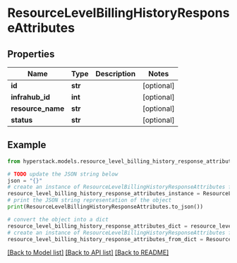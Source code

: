 # ResourceLevelBillingHistoryResponseAttributes


## Properties

Name | Type | Description | Notes
------------ | ------------- | ------------- | -------------
**id** | **str** |  | [optional] 
**infrahub_id** | **int** |  | [optional] 
**resource_name** | **str** |  | [optional] 
**status** | **str** |  | [optional] 

## Example

```python
from hyperstack.models.resource_level_billing_history_response_attributes import ResourceLevelBillingHistoryResponseAttributes

# TODO update the JSON string below
json = "{}"
# create an instance of ResourceLevelBillingHistoryResponseAttributes from a JSON string
resource_level_billing_history_response_attributes_instance = ResourceLevelBillingHistoryResponseAttributes.from_json(json)
# print the JSON string representation of the object
print(ResourceLevelBillingHistoryResponseAttributes.to_json())

# convert the object into a dict
resource_level_billing_history_response_attributes_dict = resource_level_billing_history_response_attributes_instance.to_dict()
# create an instance of ResourceLevelBillingHistoryResponseAttributes from a dict
resource_level_billing_history_response_attributes_from_dict = ResourceLevelBillingHistoryResponseAttributes.from_dict(resource_level_billing_history_response_attributes_dict)
```
[[Back to Model list]](../README.md#documentation-for-models) [[Back to API list]](../README.md#documentation-for-api-endpoints) [[Back to README]](../README.md)


